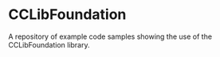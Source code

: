 # CCLibFoundation

A repository of example code samples showing the use of the CCLibFoundation library.
